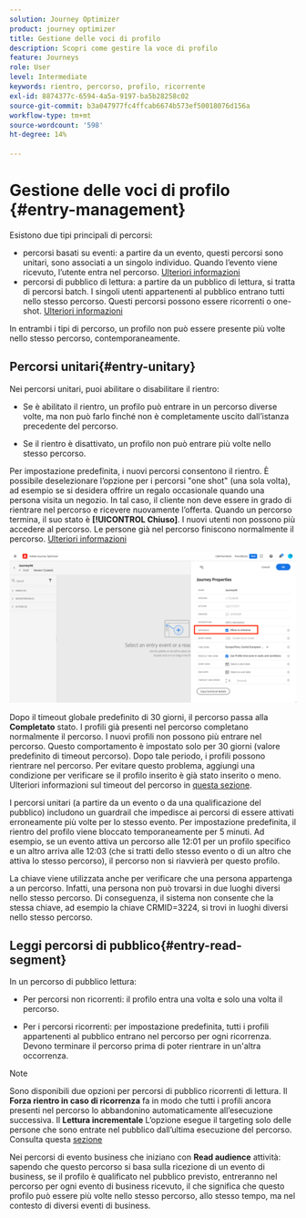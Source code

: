 ```yaml
---
solution: Journey Optimizer
product: journey optimizer
title: Gestione delle voci di profilo
description: Scopri come gestire la voce di profilo
feature: Journeys
role: User
level: Intermediate
keywords: rientro, percorso, profilo, ricorrente
exl-id: 8874377c-6594-4a5a-9197-ba5b28258c02
source-git-commit: b3a047977fc4ffcab6674b573ef50018076d156a
workflow-type: tm+mt
source-wordcount: '598'
ht-degree: 14%

---
```



# Gestione delle voci di profilo {#entry-management}

Esistono due tipi principali di percorsi:

* percorsi basati su eventi: a partire da un evento, questi percorsi sono unitari, sono associati a un singolo individuo. Quando l’evento viene ricevuto, l’utente entra nel percorso. [Ulteriori informazioni](#entry-unitary)
* percorsi di pubblico di lettura: a partire da un pubblico di lettura, si tratta di percorsi batch. I singoli utenti appartenenti al pubblico entrano tutti nello stesso percorso. Questi percorsi possono essere ricorrenti o one-shot. [Ulteriori informazioni](#entry-read-segment)

In entrambi i tipi di percorso, un profilo non può essere presente più volte nello stesso percorso, contemporaneamente.

## Percorsi unitari{#entry-unitary}

Nei percorsi unitari, puoi abilitare o disabilitare il rientro:

* Se è abilitato il rientro, un profilo può entrare in un percorso diverse volte, ma non può farlo finché non è completamente uscito dall’istanza precedente del percorso.

* Se il rientro è disattivato, un profilo non può entrare più volte nello stesso percorso.

Per impostazione predefinita, i nuovi percorsi consentono il rientro. È possibile deselezionare l’opzione per i percorsi &quot;one shot&quot; (una sola volta), ad esempio se si desidera offrire un regalo occasionale quando una persona visita un negozio. In tal caso, il cliente non deve essere in grado di rientrare nel percorso e ricevere nuovamente l’offerta. Quando un percorso termina, il suo stato è **[!UICONTROL Chiuso]**. I nuovi utenti non possono più accedere al percorso. Le persone già nel percorso finiscono normalmente il percorso. [Ulteriori informazioni](journey-gs.md#entrance)

![](assets/journey-re-entrance.png)

Dopo il timeout globale predefinito di 30 giorni, il percorso passa alla **Completato** stato. I profili già presenti nel percorso completano normalmente il percorso. I nuovi profili non possono più entrare nel percorso. Questo comportamento è impostato solo per 30 giorni (valore predefinito di timeout percorso). Dopo tale periodo, i profili possono rientrare nel percorso. Per evitare questo problema, aggiungi una condizione per verificare se il profilo inserito è già stato inserito o meno. Ulteriori informazioni sul timeout del percorso in [questa sezione](journey-gs.md#global_timeout).

<!--
Due to the 30-day journey timeout, when journey re-entrance is not allowed, we cannot make sure the re-entrance blocking will work more than 30 days. Indeed, as we remove all information about persons who entered the journey 30 days after they enter, we cannot know the person entered previously, more than 30 days ago. -->

I percorsi unitari (a partire da un evento o da una qualificazione del pubblico) includono un guardrail che impedisce ai percorsi di essere attivati erroneamente più volte per lo stesso evento. Per impostazione predefinita, il rientro del profilo viene bloccato temporaneamente per 5 minuti. Ad esempio, se un evento attiva un percorso alle 12:01 per un profilo specifico e un altro arriva alle 12:03 (che si tratti dello stesso evento o di un altro che attiva lo stesso percorso), il percorso non si riavvierà per questo profilo.

La chiave viene utilizzata anche per verificare che una persona appartenga a un percorso. Infatti, una persona non può trovarsi in due luoghi diversi nello stesso percorso. Di conseguenza, il sistema non consente che la stessa chiave, ad esempio la chiave CRMID=3224, si trovi in luoghi diversi nello stesso percorso.

## Leggi percorsi di pubblico{#entry-read-segment}

In un percorso di pubblico lettura:

* Per percorsi non ricorrenti: il profilo entra una volta e solo una volta il percorso.

* Per i percorsi ricorrenti: per impostazione predefinita, tutti i profili appartenenti al pubblico entrano nel percorso per ogni ricorrenza. Devono terminare il percorso prima di poter rientrare in un&#39;altra occorrenza.

>[!NOTE]
>
>Sono disponibili due opzioni per percorsi di pubblico ricorrenti di lettura. Il **Forza rientro in caso di ricorrenza** fa in modo che tutti i profili ancora presenti nel percorso lo abbandonino automaticamente all’esecuzione successiva. Il **Lettura incrementale** L’opzione esegue il targeting solo delle persone che sono entrate nel pubblico dall’ultima esecuzione del percorso. Consulta questa [sezione](../building-journeys/read-audience.md#configuring-segment-trigger-activity)

Nei percorsi di evento business che iniziano con **Read audience** attività: sapendo che questo percorso si basa sulla ricezione di un evento di business, se il profilo è qualificato nel pubblico previsto, entreranno nel percorso per ogni evento di business ricevuto, il che significa che questo profilo può essere più volte nello stesso percorso, allo stesso tempo, ma nel contesto di diversi eventi di business.